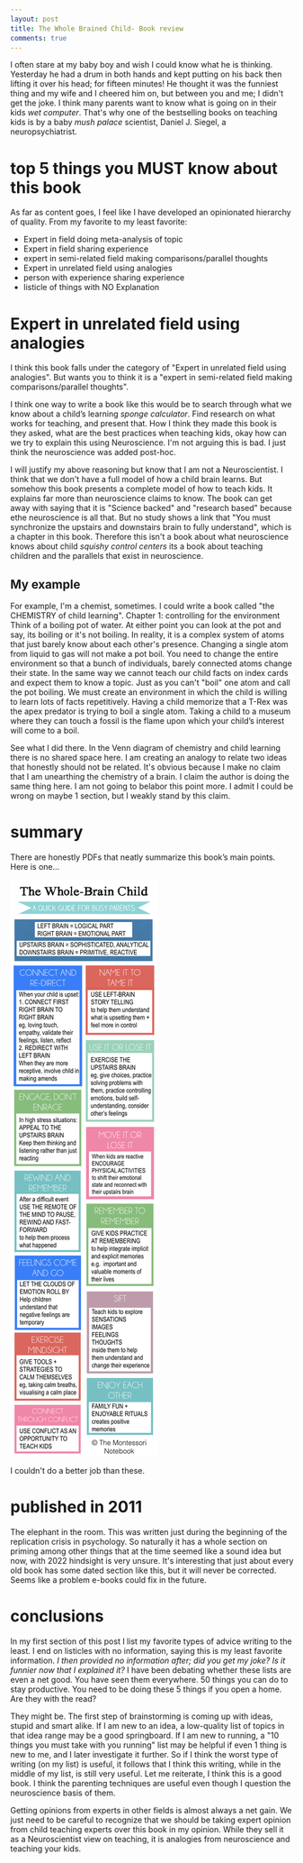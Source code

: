 ```yaml
---
layout: post
title: The Whole Brained Child- Book review
comments: true
---
```


I often stare at my baby boy and wish I could know what he is thinking. Yesterday he had a drum in both hands and kept putting on his back then lifting it over his head; for fifteen minutes! He thought it was the funniest thing and my wife and I cheered him on, but between you and me; I didn't get the joke. I think many parents want to know what is going on in their kids _wet computer_. That's why one of the bestselling books on teaching kids is by a baby _mush palace_ scientist, Daniel J. Siegel, a neuropsychiatrist. 

# top 5 things you MUST know about this book

As far as content goes, I feel like I have developed an opinionated hierarchy of quality. From my favorite to my least favorite: 
- Expert in field doing meta-analysis of topic
- Expert in field sharing experience
- expert in semi-related field making comparisons/parallel thoughts
- Expert in unrelated field using analogies
-  person with experience sharing experience
- listicle of things with NO Explanation 

# Expert in unrelated field using analogies

I think this book falls under the category of "Expert in unrelated field using analogies". But wants you to think it is a "expert in semi-related field making comparisons/parallel thoughts". 

I think one way to write a book like this would be to search through what we know about a child’s learning _sponge calculator_. Find research on what works for teaching, and present that. How I think they made this book is they asked, what are the best practices when teaching kids, okay how can we try to explain this using Neuroscience. I'm not arguing this is bad. I just think the neuroscience was added post-hoc.

I will justify my above reasoning but know that I am not a Neuroscientist. I think that we don't have a full model of how a child brain learns. But somehow this book presents a complete model of how to teach kids. It explains far more than neuroscience claims to know. The book can get away with saying that it is "Science backed" and "research based" because ethe neuroscience is all that. But no study shows a link that "You must synchronize the upstairs and downstairs brain to fully understand", which is a chapter in this book. Therefore this isn't a book about what neuroscience knows about child _squishy control centers_ its a book about teaching children and the parallels that exist in neuroscience.

## My example
For example, I'm a chemist, sometimes. I could write a book called "the CHEMISTRY of child learning". 
Chapter 1: controlling for the environment 
Think of a boiling pot of water. At either point you can look at the pot and say, its boiling or it's not boiling. In reality, it is a complex system of atoms that just barely know about each other's presence. Changing a single atom from liquid to gas will not make a pot boil. You need to change the entire environment so that a bunch of individuals, barely connected atoms change their state.
In the same way we cannot teach our child facts on index cards and expect them to know a topic. Just as you can't "boil" one atom and call the pot boiling. We must create an environment in which the child is willing to learn lots of facts repetitively. Having a child memorize that a T-Rex was the apex predator is trying to boil a single atom. Taking a child to a museum where they can touch a fossil is the flame upon which your child’s interest will  come to a boil.

See what I did there. In the Venn diagram of chemistry and child learning there is no shared space here. I am creating an analogy to relate two ideas that honestly should not be related. It's obvious because I make no claim that I am unearthing the chemistry of a brain. I claim the author is doing the same thing here. I am not going to belabor this point more. I admit I could be wrong on maybe 1 section, but I weakly stand by this claim. 

# summary
There are honestly PDFs that neatly summarize this book’s main points. Here is one...

![Summary of book](/images\SummaryofTheWhole-BrainChildbyTheMontessoriNotebook.jpeg)

I couldn't do a better job than these. 

# published in 2011
The elephant in the room. This was written just during the beginning of the replication crisis in psychology. So naturally it has a whole section on priming among other things that at the time seemed like a sound idea but now, with 2022 hindsight is very unsure. 
It's interesting that just about every old book has some dated section like this, but it will never be corrected. Seems like a problem e-books could fix in the future. 

# conclusions
In my first section of this post I list my favorite types of advice writing to the least. I end on listicles with no information, saying this is my least favorite information. _I then provided no information after; did you get my joke? Is it funnier now that I explained it?_ I have been debating whether these lists are even a net good. You have seen them everywhere. 50 things you can do to stay productive. You need to be doing these 5 things if you open a home. Are they with the read?

They might be. The first step of brainstorming is coming up with ideas, stupid and smart alike. If I am new to an idea, a low-quality list of topics in that idea range may be a good springboard. If I am new to running, a "10 things you must take with you running" list may be helpful if even 1 thing is new to me, and I later investigate it further. 
So if I think the worst type of writing (on my list) is useful, it follows that I think this writing, while in the middle of my list, is still very useful. Let me reiterate, I think this is a good book. I think the parenting techniques are useful even though I question the neuroscience basis of them. 

Getting opinions from experts in other fields is almost always a net gain. We just need to be careful to recognize that we should be taking expert opinion from child teaching experts over this book in my opinion. While they sell it as a Neuroscientist view on teaching, it is analogies from neuroscience and teaching your kids.


